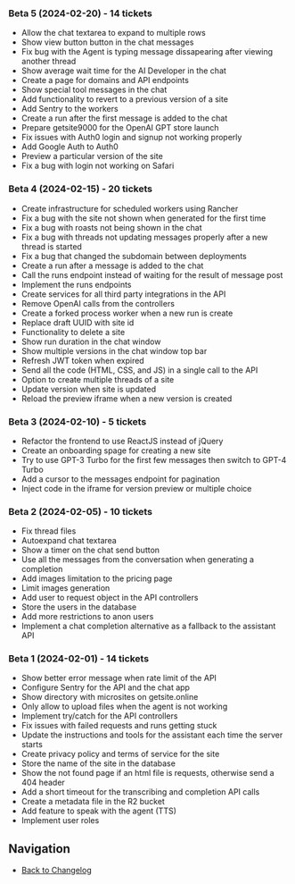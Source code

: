 ### Beta 5 (2024-02-20) - 14 tickets

- Allow the chat textarea to expand to multiple rows
- Show view button button in the chat messages
- Fix bug with the Agent is typing message dissapearing after viewing another thread
- Show average wait time for the AI Developer in the chat
- Create a page for domains and API endpoints
- Show special tool messages in the chat
- Add functionality to revert to a previous version of a site
- Add Sentry to the workers
- Create a run after the first message is added to the chat
- Prepare getsite9000 for the OpenAI GPT store launch
- Fix issues with Auth0 login and signup not working properly
- Add Google Auth to Auth0
- Preview a particular version of the site
- Fix a bug with login not working on Safari

### Beta 4 (2024-02-15) - 20 tickets

- Create infrastructure for scheduled workers using Rancher
- Fix a bug with the site not shown when generated for the first time
- Fix a bug with roasts not being shown in the chat
- Fix a bug with threads not updating messages properly after a new thread is started
- Fix a bug that changed the subdomain between deployments
- Create a run after a message is added to the chat
- Call the runs endpoint instead of waiting for the result of message post
- Implement the runs endpoints
- Create services for all third party integrations in the API
- Remove OpenAI calls from the controllers
- Create a forked process worker when a new run is create
- Replace draft UUID with site id
- Functionality to delete a site
- Show run duration in the chat window
- Show multiple versions in the chat window top bar
- Refresh JWT token when expired
- Send all the code (HTML, CSS, and JS) in a single call to the API
- Option to create multiple threads of a site
- Update version when site is updated
- Reload the preview iframe when a new version is created

### Beta 3 (2024-02-10) - 5 tickets

- Refactor the frontend to use ReactJS instead of jQuery
- Create an onboarding spage for creating a new site
- Try to use GPT-3 Turbo for the first few messages then switch to GPT-4 Turbo
- Add a cursor to the messages endpoint for pagination
- Inject code in the iframe for version preview or multiple choice

### Beta 2 (2024-02-05) - 10 tickets

- Fix thread files
- Autoexpand chat textarea
- Show a timer on the chat send button
- Use all the messages from the conversation when generating a completion
- Add images limitation to the pricing page
- Limit images generation
- Add user to request object in the API controllers
- Store the users in the database
- Add more restrictions to anon users
- Implement a chat completion alternative as a fallback to the assistant API

### Beta 1 (2024-02-01) - 14 tickets

- Show better error message when rate limit of the API
- Configure Sentry for the API and the chat app
- Show directory with microsites on getsite.online
- Only allow to upload files when the agent is not working
- Implement try/catch for the API controllers
- Fix issues with failed requests and runs getting stuck
- Update the instructions and tools for the assistant each time the server starts
- Create privacy policy and terms of service for the site
- Store the name of the site in the database
- Show the not found page if an html file is requests, otherwise send a 404 header
- Add a short timeout for the transcribing and completion API calls
- Create a metadata file in the R2 bucket
- Add feature to speak with the agent (TTS)
- Implement user roles

## Navigation

- [Back to Changelog](../changelog)
